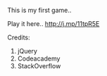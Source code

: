 This is my first game.. 

Play it here..
http://j.mp/11tpR5E

Credits:
1) jQuery
2) Codeacademy
3) StackOverflow
